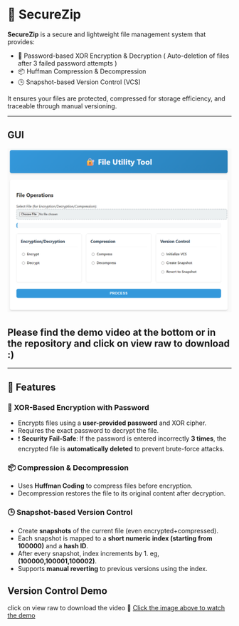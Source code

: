 # 🔐 SecureZip

**SecureZip** is a secure and lightweight file management system that provides:

- 🔐 Password-based XOR Encryption & Decryption ( Auto-deletion of files after 3 failed password attempts ) 
- 📦 Huffman Compression & Decompression  
- 🕒 Snapshot-based Version Control (VCS)   

It ensures your files are protected, compressed for storage efficiency, and traceable through manual versioning.

---
## GUI

<img src="GUI.png" alt="App Screenshot" width="800"/>

## Please find the demo video at the bottom or in the repository and click on view raw to download :)
---

## 🚀 Features

### 🔐 XOR-Based Encryption with Password
- Encrypts files using a **user-provided password** and XOR cipher.
- Requires the exact password to decrypt the file.
- ❗ **Security Fail-Safe**: If the password is entered incorrectly **3 times**, the encrypted file is **automatically deleted** to prevent brute-force attacks.

### 📦 Compression & Decompression
- Uses **Huffman Coding** to compress files before encryption.
- Decompression restores the file to its original content after decryption.

### 🕒 Snapshot-based Version Control
- Create **snapshots** of the current file (even encrypted+compressed).
- Each snapshot is mapped to a **short numeric index (starting from 100000)** and a **hash ID**.
- After every snapshot, index increments by 1. eg, **(100000,100001,100002)**.
- Supports **manual reverting** to previous versions using the index.

## Version Control Demo
click on view raw to download the video
🎥 [Click the image above to watch the demo](Version_Control_Demo.mp4)

